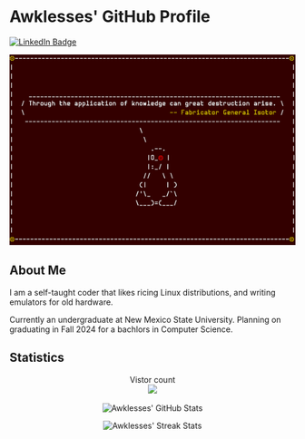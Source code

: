 <!--
SPDX-FileCopyrightText: 2023 Jason Pena <jasonpena@awkless.com>
SPDX-License-Identifier: MIT
-->

# Awklesses' GitHub Profile

<div id="badges">
  <a href="https://www.linkedin.com/in/jason-pena-awkless">
    <img src="https://img.shields.io/badge/LinkedIn-blue?style=for-the-badge&logo=linkedin&logoColor=white" alt="LinkedIn Badge"/>
  </a>
</div>

<p align="center">
  <img
    src="image/banner.png"
    alt="My Banner"
  />
</p>

## About Me

I am a self-taught coder that likes ricing Linux distributions, and writing
emulators for old hardware.

Currently an undergraduate at New Mexico State University. Planning on
graduating in Fall 2024 for a bachlors in Computer Science.

## Statistics

<p align="center">
  Vistor count<br>
  <img src="https://profile-counter.glitch.me/awkless/count.svg" />
</p>

<p align="center">
  <img
    src="https://github-readme-stats.vercel.app/api/?username=awkless&count_private=true&theme=tokyonight&showicons=true"
    alt="Awklesses' GitHub Stats"
  />
</p>

<p align="center">
  <img
    src="https://streak-stats.demolab.com?user=awkless&theme=tokyonight"
    alt="Awklesses' Streak Stats"
  />
</p>
